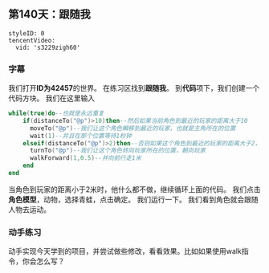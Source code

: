 ## 第140天：跟随我



```@TencentVideo
styleID: 0
tencentVideo:
  vid: 's3229zigh60'

```
 


### 字幕

我们打开**ID为42457**的世界。
在练习区找到**跟随我**。
到**代码**项下，我们创建一个代码方块。
我们在这里输入

```lua
while(true)do--也就是永远重复
    if(distanceTo("@p")>10)then--然后如果当前角色到最近的玩家的距离大于10
      moveTo("@p")--我们让这个角色瞬移到最近的玩家，也就是主角所在的位置
      wait(1)--并且在那个位置等待1秒钟
    elseif(distanceTo("@p")>2)then--否则如果这个角色到最近的玩家的距离大于2，也就是在2米和10米之间时
      turnTo("@p")--我们让这个角色转向玩家所在的位置，朝向玩家
      walkForward(1,0.5)--并向前行走1米
    end
end
```

当角色到玩家的距离小于2米时，他什么都不做，继续循环上面的代码。
我们点击**角色模型**，动物，选择青蛙，点击确定。
我们运行一下。
我们看到角色就会跟随人物去运动。

### 动手练习
动手实现今天学到的项目，并尝试做些修改，看看效果。比如如果使用walk指令，你会怎么写？